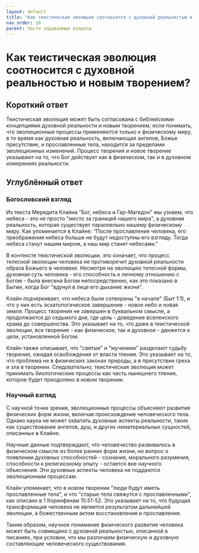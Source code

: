 ```yaml
---
layout: default
title: "Как теистическая эволюция соотносится с духовной реальностью и новым творением?"
nav_order: 10
parent: Часто задаваемые вопросы
---
```


# Как теистическая эволюция соотносится с духовной реальностью и новым творением?

## Короткий ответ

Теистическая эволюция может быть согласована с библейскими концепциями духовной реальности и новым творением, если понимать, что эволюционные процессы применяются только к физическому миру, в то время как духовная реальность, включающая ангелов, Божье присутствие, и прославленные тела, находится за пределами эволюционных изменений. Процесс творения и новое творение указывают на то, что Бог действует как в физическом, так и в духовном измерениях реальности.

## Углублённый ответ

### Богословский взгляд

Из текста Мередита Клайна "Бог, небеса и Гар-Магедон" мы узнаем, что небеса - это не просто "место за границей нашего мира", а духовная реальность, которая существует параллельно нашему физическому миру. Как упоминается в Клайне: "После прославления человека, его преображения небеса больше не будут недоступны его взгляду. Тогда небеса станут нашим миром, а наш мир станет небесами."

В контексте теистической эволюции, это означает, что процесс телесной эволюции человека не противоречит духовной реальности образа Божьего в человеке. Несмотря на эволюцию телесной формы, духовная суть человека - его способность к личному отношению с Богом - была внесена Богом непосредственно, как это показано в Бытии, когда Бог "вдунул в лице его дыхание жизни".

Клайн подчеркивает, что небеса были сотворены "в начале" (Быт 1:1), и что у них есть эсхатологическое завершение - новое небо и новая земля. Процесс творения не завершен в буквальном смысле, а продолжается до седьмого дня, где цель - доведение вселенского храма до совершенства. Это указывает на то, что даже в теистической эволюции, все творение - как физическое, так и духовное - движется к цели, установленной Богом.

Клайн также описывает, что "святые" и "мученики" разделают судьбу творения, ожидая освобождения от власти тления. Это указывает на то, что проблема не в физических законах природы, а в присутствии греха и зла в творении. Следовательно, теистическая эволюция может принимать биологические процессы как часть нынешнего тления, которое будет преодолено в новом творении.

### Научный взгляд

С научной точки зрения, эволюционные процессы объясняют развитие физических форм жизни, включая происхождение человеческого тела. Однако наука не может охватить духовные аспекты реальности, такие как существование ангелов, душ, и других нематериальных сущностей, описанных в Клайне.

Научные данные подтверждают, что человечество развивалось в физическом смысле из более ранних форм жизни, но вопрос о появлении духовных способностей - сознания, морального разумения, способности к религиозному опыту - остается вне научного объяснения. Эти духовные аспекты человека не поддаются эволюционным процессам.

Клайн упоминает, что в новом творении "люди будут иметь прославленные тела", и что "старые тела свяжутся с прославленными", как описано в 1 Коринфянам 15:51-52. Это указывает на то, что будущая трансформация человека не является результатом дальнейшей эволюции, а божественным актом восстановления и прославления.

Таким образом, научное понимание физического развития человека может быть совмещено с духовной реальностью, описанной в писаниях, при условии, что мы различаем физическую и духовную составляющие человеческого существования.